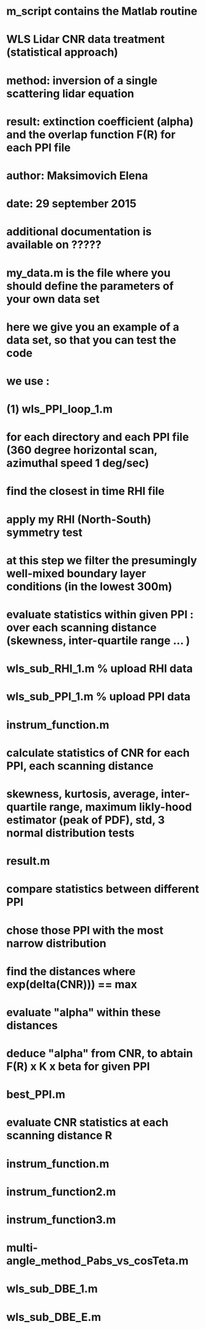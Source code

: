 # m_script contains the Matlab routine
# WLS Lidar CNR data treatment (statistical approach)
# method: inversion of a single scattering lidar equation
# result: extinction coefficient (alpha) and the overlap function F(R) for each PPI file
# author: Maksimovich Elena
# date: 29 september 2015
# additional documentation is available on ?????


# my_data.m is the file where you should define the parameters of your own data set
# here we give you an example of a data set, so that you can test the code

# we use :

# (1) wls_PPI_loop_1.m  
# for each directory and each PPI file (360 degree horizontal scan, azimuthal speed 1 deg/sec)
# find the closest in time RHI file
# apply my RHI (North-South) symmetry test
# at this step we filter the presumingly well-mixed boundary layer conditions (in the lowest 300m)
# evaluate statistics within given PPI : over each scanning distance (skewness, inter-quartile range ... )


# wls_sub_RHI_1.m % upload RHI data
# wls_sub_PPI_1.m % upload PPI data

# instrum_function.m
# calculate statistics of CNR for each PPI, each scanning distance
# skewness, kurtosis, average, inter-quartile range, maximum likly-hood estimator (peak of PDF), std, 3 normal distribution tests




# result.m
# compare statistics between different PPI
# chose those PPI with the most narrow distribution
# find the distances where exp(delta(CNR))) == max
# evaluate "alpha" within these distances
# deduce "alpha" from CNR, to abtain F(R) x K x beta for given PPI

# best_PPI.m
# evaluate CNR statistics at each scanning distance R  

# instrum_function.m
# instrum_function2.m
# instrum_function3.m
# multi-angle_method_Pabs_vs_cosTeta.m
# wls_sub_DBE_1.m
# wls_sub_DBE_E.m
